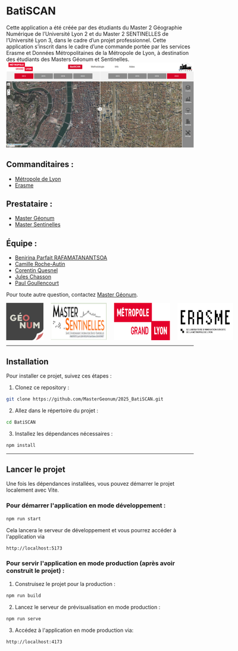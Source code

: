 # BatiSCAN

Cette application a été créée par des étudiants du Master 2 Géographie Numérique de l’Université Lyon 2 et du Master 2 SENTINELLES de l’Université Lyon 3, dans le cadre d’un projet professionnel. Cette application s’inscrit dans le cadre d’une commande portée par les services Erasme et Données Métropolitaines de la Métropole de Lyon, à destination des étudiants des Masters Géonum et Sentinelles.
![Erasme Logo](public/img/interface.png)

## Commanditaires :
- [Métropole de Lyon](https://www.grandlyon.com/)
- [Erasme](https://erasme.org/-Accueil-331-)

## Prestataire :
- [Master Géonum](https://mastergeonum.org/)
- [Master Sentinelles](https://facdeshumanites.univ-lyon3.fr/master-sante-environnement-informations-spatio-temporelles-sentinelles)

## Équipe :
- [Benirina Parfait RAFAMATANANTSOA](https://www.linkedin.com/in/benirina-parfait-rafamatanantsoa-1a2653270/)
- [Camille Roche-Autin](https://www.linkedin.com/in/camille-roche-autin-302868b2/)
- [Corentin Quesnel](https://www.linkedin.com/in/corentin-quesnel-873b8b332/)
- [Jules Chasson](https://www.linkedin.com/in/jules-chasson-1232a6194/)
- [Paul Goullencourt](https://www.linkedin.com/in/paul-g-047b971b1/)

Pour toute autre question, contactez [Master Géonum](https://mastergeonum.org/).



<div style="display: flex; justify-content: space-around; gap: 20px;">
  <img src="public/img/geonum.png" alt="GeoNum Logo" width="100px">
  <img src="public/img/sentinelles.png" alt="Sentinelles Logo" width="150px">
  <img src="public/img/logo_metlyon.png" alt="Métropole Lyon Logo" width="150px">
  <img src="public/img/erasme.jpg" alt="Erasme Logo" width="150px">
</div>





---

## Installation

Pour installer ce projet, suivez ces étapes :

1. Clonez ce repository :

```bash
git clone https://github.com/MasterGeonum/2025_BatiSCAN.git
```
2. Allez dans le répertoire du projet :
```bash 
cd BatiSCAN
```
3. Installez les dépendances nécessaires :
```bash 
npm install
```

---
## Lancer le projet
Une fois les dépendances installées, vous pouvez démarrer le projet localement avec Vite.

### Pour démarrer l'application en mode développement :
```bash 
npm run start
```
Cela lancera le serveur de développement et vous pourrez accéder à l'application via 
```bash 
http://localhost:5173
```
### Pour servir l'application en mode production (après avoir construit le projet) :
1. Construisez le projet pour la production :
```bash 
npm run build
```

2. Lancez le serveur de prévisualisation en mode production :
```bash 
npm run serve
```
3. Accédez à l'application en mode production via:
```bash 
http://localhost:4173
```